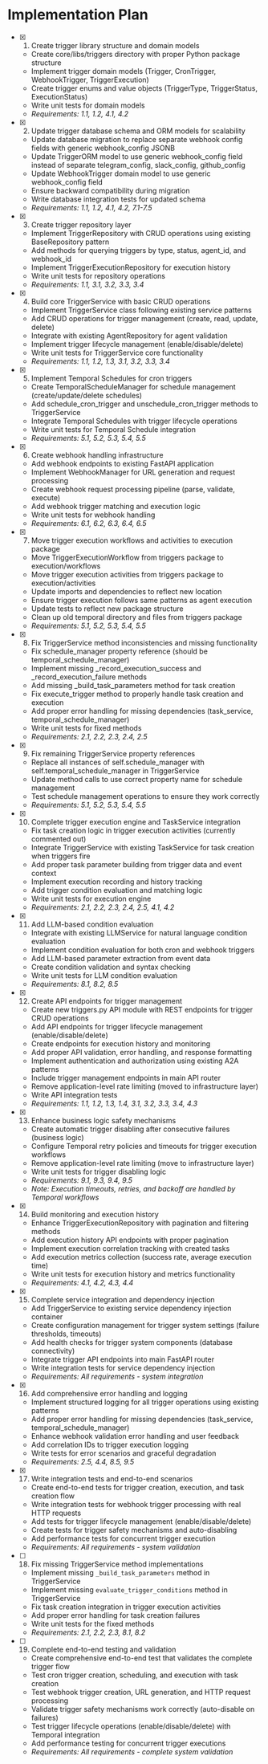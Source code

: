 # Implementation Plan

- [x] 1. Create trigger library structure and domain models

  - Create core/libs/triggers directory with proper Python package structure
  - Implement trigger domain models (Trigger, CronTrigger, WebhookTrigger, TriggerExecution)
  - Create trigger enums and value objects (TriggerType, TriggerStatus, ExecutionStatus)
  - Write unit tests for domain models
  - _Requirements: 1.1, 1.2, 4.1, 4.2_

- [x] 2. Update trigger database schema and ORM models for scalability

  - Update database migration to replace separate webhook config fields with generic webhook_config JSONB
  - Update TriggerORM model to use generic webhook_config field instead of separate telegram_config, slack_config, github_config
  - Update WebhookTrigger domain model to use generic webhook_config field
  - Ensure backward compatibility during migration
  - Write database integration tests for updated schema
  - _Requirements: 1.1, 1.2, 4.1, 4.2, 7.1-7.5_

- [x] 3. Create trigger repository layer

  - Implement TriggerRepository with CRUD operations using existing BaseRepository pattern
  - Add methods for querying triggers by type, status, agent_id, and webhook_id
  - Implement TriggerExecutionRepository for execution history
  - Write unit tests for repository operations
  - _Requirements: 1.1, 3.1, 3.2, 3.3, 3.4_

- [x] 4. Build core TriggerService with basic CRUD operations

  - Implement TriggerService class following existing service patterns
  - Add CRUD operations for trigger management (create, read, update, delete)
  - Integrate with existing AgentRepository for agent validation
  - Implement trigger lifecycle management (enable/disable/delete)
  - Write unit tests for TriggerService core functionality
  - _Requirements: 1.1, 1.2, 1.3, 3.1, 3.2, 3.3, 3.4_

- [x] 5. Implement Temporal Schedules for cron triggers

  - Create TemporalScheduleManager for schedule management (create/update/delete schedules)
  - Add schedule_cron_trigger and unschedule_cron_trigger methods to TriggerService
  - Integrate Temporal Schedules with trigger lifecycle operations
  - Write unit tests for Temporal Schedule integration
  - _Requirements: 5.1, 5.2, 5.3, 5.4, 5.5_

- [x] 6. Create webhook handling infrastructure

  - Add webhook endpoints to existing FastAPI application
  - Implement WebhookManager for URL generation and request processing
  - Create webhook request processing pipeline (parse, validate, execute)
  - Add webhook trigger matching and execution logic
  - Write unit tests for webhook handling
  - _Requirements: 6.1, 6.2, 6.3, 6.4, 6.5_

- [x] 7. Move trigger execution workflows and activities to execution package

  - Move TriggerExecutionWorkflow from triggers package to execution/workflows
  - Move trigger execution activities from triggers package to execution/activities
  - Update imports and dependencies to reflect new location
  - Ensure trigger execution follows same patterns as agent execution
  - Update tests to reflect new package structure
  - Clean up old temporal directory and files from triggers package
  - _Requirements: 5.1, 5.2, 5.3, 5.4, 5.5_

- [x] 8. Fix TriggerService method inconsistencies and missing functionality

  - Fix schedule_manager property reference (should be temporal_schedule_manager)
  - Implement missing \_record_execution_success and \_record_execution_failure methods
  - Add missing \_build_task_parameters method for task creation
  - Fix execute_trigger method to properly handle task creation and execution
  - Add proper error handling for missing dependencies (task_service, temporal_schedule_manager)
  - Write unit tests for fixed methods
  - _Requirements: 2.1, 2.2, 2.3, 2.4, 2.5_

- [x] 9. Fix remaining TriggerService property references

  - Replace all instances of self.schedule_manager with self.temporal_schedule_manager in TriggerService
  - Update method calls to use correct property name for schedule management
  - Test schedule management operations to ensure they work correctly
  - _Requirements: 5.1, 5.2, 5.3, 5.4, 5.5_

- [x] 10. Complete trigger execution engine and TaskService integration

  - Fix task creation logic in trigger execution activities (currently commented out)
  - Integrate TriggerService with existing TaskService for task creation when triggers fire
  - Add proper task parameter building from trigger data and event context
  - Implement execution recording and history tracking
  - Add trigger condition evaluation and matching logic
  - Write unit tests for execution engine
  - _Requirements: 2.1, 2.2, 2.3, 2.4, 2.5, 4.1, 4.2_

- [x] 11. Add LLM-based condition evaluation

  - Integrate with existing LLMService for natural language condition evaluation
  - Implement condition evaluation for both cron and webhook triggers
  - Add LLM-based parameter extraction from event data
  - Create condition validation and syntax checking
  - Write unit tests for LLM condition evaluation
  - _Requirements: 8.1, 8.2, 8.5_

- [x] 12. Create API endpoints for trigger management

  - Create new triggers.py API module with REST endpoints for trigger CRUD operations
  - Add API endpoints for trigger lifecycle management (enable/disable/delete)
  - Create endpoints for execution history and monitoring
  - Add proper API validation, error handling, and response formatting
  - Implement authentication and authorization using existing A2A patterns
  - Include trigger management endpoints in main API router
  - Remove application-level rate limiting (moved to infrastructure layer)
  - Write API integration tests
  - _Requirements: 1.1, 1.2, 1.3, 1.4, 3.1, 3.2, 3.3, 3.4, 4.3_

- [x] 13. Enhance business logic safety mechanisms

  - Create automatic trigger disabling after consecutive failures (business logic)
  - Configure Temporal retry policies and timeouts for trigger execution workflows
  - Remove application-level rate limiting (move to infrastructure layer)
  - Write unit tests for trigger disabling logic
  - _Requirements: 9.1, 9.3, 9.4, 9.5_
  - _Note: Execution timeouts, retries, and backoff are handled by Temporal workflows_

- [x] 14. Build monitoring and execution history

  - Enhance TriggerExecutionRepository with pagination and filtering methods
  - Add execution history API endpoints with proper pagination
  - Implement execution correlation tracking with created tasks
  - Add execution metrics collection (success rate, average execution time)
  - Write unit tests for execution history and metrics functionality
  - _Requirements: 4.1, 4.2, 4.3, 4.4_

- [x] 15. Complete service integration and dependency injection

  - Add TriggerService to existing service dependency injection container
  - Create configuration management for trigger system settings (failure thresholds, timeouts)
  - Add health checks for trigger system components (database connectivity)
  - Integrate trigger API endpoints into main FastAPI router
  - Write integration tests for service dependency injection
  - _Requirements: All requirements - system integration_

- [x] 16. Add comprehensive error handling and logging

  - Implement structured logging for all trigger operations using existing patterns
  - Add proper error handling for missing dependencies (task_service, temporal_schedule_manager)
  - Enhance webhook validation error handling and user feedback
  - Add correlation IDs to trigger execution logging
  - Write tests for error scenarios and graceful degradation
  - _Requirements: 2.5, 4.4, 8.5, 9.5_

- [x] 17. Write integration tests and end-to-end scenarios
  - Create end-to-end tests for trigger creation, execution, and task creation flow
  - Write integration tests for webhook trigger processing with real HTTP requests
  - Add tests for trigger lifecycle management (enable/disable/delete)
  - Create tests for trigger safety mechanisms and auto-disabling
  - Add performance tests for concurrent trigger execution
  - _Requirements: All requirements - system validation_

- [ ] 18. Fix missing TriggerService method implementations
  - Implement missing `_build_task_parameters` method in TriggerService
  - Implement missing `evaluate_trigger_conditions` method in TriggerService  
  - Fix task creation integration in trigger execution activities
  - Add proper error handling for task creation failures
  - Write unit tests for the fixed methods
  - _Requirements: 2.1, 2.2, 2.3, 8.1, 8.2_

- [ ] 19. Complete end-to-end testing and validation
  - Create comprehensive end-to-end test that validates the complete trigger flow
  - Test cron trigger creation, scheduling, and execution with task creation
  - Test webhook trigger creation, URL generation, and HTTP request processing
  - Validate trigger safety mechanisms work correctly (auto-disable on failures)
  - Test trigger lifecycle operations (enable/disable/delete) with Temporal integration
  - Add performance testing for concurrent trigger executions
  - _Requirements: All requirements - complete system validation_

